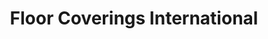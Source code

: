 ---
title: "Floor Coverings International"
url: /edinburgh/floor-coverings-international/
shop: trade
---